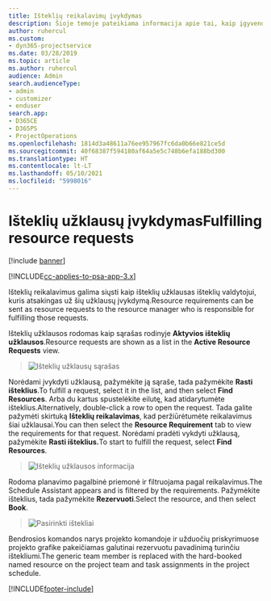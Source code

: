 ```yaml
---
title: Išteklių reikalavimų įvykdymas
description: Šioje temoje pateikiama informacija apie tai, kaip įgyvendinti išteklių reikalavimus.
author: ruhercul
ms.custom:
- dyn365-projectservice
ms.date: 03/28/2019
ms.topic: article
ms.author: ruhercul
audience: Admin
search.audienceType:
- admin
- customizer
- enduser
search.app:
- D365CE
- D365PS
- ProjectOperations
ms.openlocfilehash: 1814d3a48611a76ee957967fc6da0b66e821ce5d
ms.sourcegitcommit: 40f68387f594180af64a5e5c748b6efa188bd300
ms.translationtype: HT
ms.contentlocale: lt-LT
ms.lasthandoff: 05/10/2021
ms.locfileid: "5998016"
---
```

# <a name="fulfilling-resource-requests"></a><span data-ttu-id="605a8-103">Išteklių užklausų įvykdymas</span><span class="sxs-lookup"><span data-stu-id="605a8-103">Fulfilling resource requests</span></span>

[!include [banner](../includes/psa-now-project-operations.md)]

[!INCLUDE[cc-applies-to-psa-app-3.x](../includes/cc-applies-to-psa-app-3x.md)]

<span data-ttu-id="605a8-104">Išteklių reikalavimus galima siųsti kaip išteklių užklausas išteklių valdytojui, kuris atsakingas už šių užklausų įvykdymą.</span><span class="sxs-lookup"><span data-stu-id="605a8-104">Resource requirements can be sent as resource requests to the resource manager who is responsible for fulfilling those requests.</span></span>

<span data-ttu-id="605a8-105">Išteklių užklausos rodomas kaip sąrašas rodinyje **Aktyvios išteklių užklausos**.</span><span class="sxs-lookup"><span data-stu-id="605a8-105">Resource requests are shown as a list in the **Active Resource Requests** view.</span></span>

> ![Išteklių užklausų sąrašas](media/Resource-Management-image59.png)

<span data-ttu-id="605a8-107">Norėdami įvykdyti užklausą, pažymėkite ją sąraše, tada pažymėkite **Rasti išteklius**.</span><span class="sxs-lookup"><span data-stu-id="605a8-107">To fulfill a request, select it in the list, and then select **Find Resources**.</span></span> <span data-ttu-id="605a8-108">Arba du kartus spustelėkite eilutę, kad atidarytumėte išteklius.</span><span class="sxs-lookup"><span data-stu-id="605a8-108">Alternatively, double-click a row to open the request.</span></span> <span data-ttu-id="605a8-109">Tada galite pažymėti skirtuką **Išteklių reikalavimas**, kad peržiūrėtumėte reikalavimus šiai užklausai.</span><span class="sxs-lookup"><span data-stu-id="605a8-109">You can then select the **Resource Requirement** tab to view the requirements for that request.</span></span> <span data-ttu-id="605a8-110">Norėdami pradėti vykdyti užklausą, pažymėkite **Rasti išteklius.**</span><span class="sxs-lookup"><span data-stu-id="605a8-110">To start to fulfill the request, select **Find Resources**.</span></span>

> ![Išteklių užklausos informacija](media/Resource-Management-image60.png)

<span data-ttu-id="605a8-112">Rodoma planavimo pagalbinė priemonė ir filtruojama pagal reikalavimus.</span><span class="sxs-lookup"><span data-stu-id="605a8-112">The Schedule Assistant appears and is filtered by the requirements.</span></span> <span data-ttu-id="605a8-113">Pažymėkite išteklius, tada pažymėkite **Rezervuoti**.</span><span class="sxs-lookup"><span data-stu-id="605a8-113">Select the resource, and then select **Book**.</span></span>

> ![Pasirinkti ištekliai](media/Resource-Management-image61.png)

<span data-ttu-id="605a8-115">Bendrosios komandos narys projekto komandoje ir užduočių priskyrimuose projekto grafike pakeičiamas galutinai rezervuotu pavadinimą turinčiu ištekliumi.</span><span class="sxs-lookup"><span data-stu-id="605a8-115">The generic team member is replaced with the hard-booked named resource on the project team and task assignments in the project schedule.</span></span>


[!INCLUDE[footer-include](../includes/footer-banner.md)]